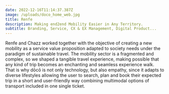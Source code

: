 ```yaml
---
date: 2022-12-16T11:14:37.387Z
image: /uploads/doco_home_web.jpg
title: Renfe
description: Making end2end Mobility Easier in Any Territory.
subtitle: Branding, Service, CX & EX Management, Digital Product...
---
```


Renfe and Chazz worked together with the objective of creating a new mobility as a service value proposition adapted to society needs under the paradigm of sustainable travel. The mobility sector is a fragmented and complex, so we shaped a tangible travel experience, making possible that any kind of trip becomes an enchanting and seamless experience walk.
That is why dōcō is not only technology, but also empathy, since it adapts to diverse lifestyles allowing the user to search, plan and book their expected trip in a short and user-friendly way combining multimodal options of transport included in one single ticket.
